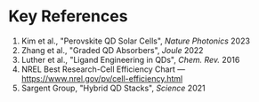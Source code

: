 # Key References

1. Kim et al., "Perovskite QD Solar Cells", *Nature Photonics* 2023  
2. Zhang et al., "Graded QD Absorbers", *Joule* 2022  
3. Luther et al., "Ligand Engineering in QDs", *Chem. Rev.* 2016  
4. NREL Best Research-Cell Efficiency Chart — https://www.nrel.gov/pv/cell-efficiency.html  
5. Sargent Group, "Hybrid QD Stacks", *Science* 2021
